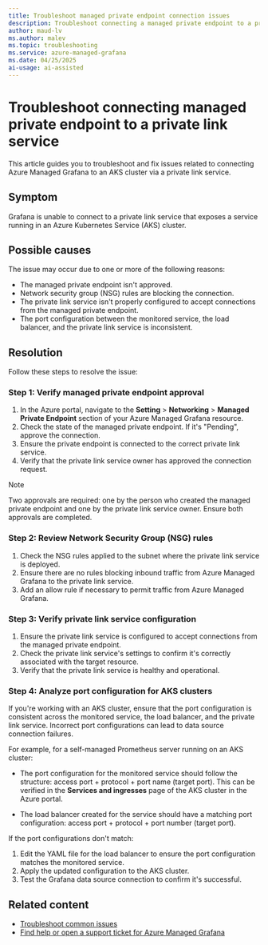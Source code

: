 ```yaml
---
title: Troubleshoot managed private endpoint connection issues
description: Troubleshoot connecting a managed private endpoint to a private link service in Azure Managed Grafana.
author: maud-lv
ms.author: malev
ms.topic: troubleshooting
ms.service: azure-managed-grafana
ms.date: 04/25/2025
ai-usage: ai-assisted
---
```


# Troubleshoot connecting managed private endpoint to a private link service

This article guides you to troubleshoot and fix issues related to connecting Azure Managed Grafana to an AKS cluster via a private link service.

## Symptom

Grafana is unable to connect to a private link service that exposes a service running in an Azure Kubernetes Service (AKS) cluster.

## Possible causes

The issue may occur due to one or more of the following reasons:

- The managed private endpoint isn't approved.
- Network security group (NSG) rules are blocking the connection.
- The private link service isn't properly configured to accept connections from the managed private endpoint.
- The port configuration between the monitored service, the load balancer, and the private link service is inconsistent.

## Resolution

Follow these steps to resolve the issue:

### Step 1: Verify managed private endpoint approval

1. In the Azure portal, navigate to the **Setting** > **Networking** > **Managed Private Endpoint** section of your Azure Managed Grafana resource.
1. Check the state of the managed private endpoint. If it's "Pending", approve the connection.
1. Ensure the private endpoint is connected to the correct private link service.
1. Verify that the private link service owner has approved the connection request.

> [!NOTE]
> Two approvals are required: one by the person who created the managed private endpoint and one by the private link service owner. Ensure both approvals are completed.

### Step 2: Review Network Security Group (NSG) rules

1. Check the NSG rules applied to the subnet where the private link service is deployed.
1. Ensure there are no rules blocking inbound traffic from Azure Managed Grafana to the private link service.
1. Add an allow rule if necessary to permit traffic from Azure Managed Grafana.

### Step 3: Verify private link service configuration

1. Ensure the private link service is configured to accept connections from the managed private endpoint.
1. Check the private link service's settings to confirm it's correctly associated with the target resource.
1. Verify that the private link service is healthy and operational.

### Step 4: Analyze port configuration for AKS clusters

If you're working with an AKS cluster, ensure that the port configuration is consistent across the monitored service, the load balancer, and the private link service. Incorrect port configurations can lead to data source connection failures.

For example, for a self-managed Prometheus server running on an AKS cluster:

- The port configuration for the monitored service should follow the structure: access port + protocol + port name (target port). This can be verified in the **Services and ingresses** page of the AKS cluster in the Azure portal.

- The load balancer created for the service should have a matching port configuration: access port + protocol + port number (target port).

If the port configurations don't match:

1. Edit the YAML file for the load balancer to ensure the port configuration matches the monitored service.
1. Apply the updated configuration to the AKS cluster.
1. Test the Grafana data source connection to confirm it's successful.

## Related content

- [Troubleshoot common issues](troubleshoot-managed-grafana.md)
- [Find help or open a support ticket for Azure Managed Grafana](find-help-open-support-ticket.md)
